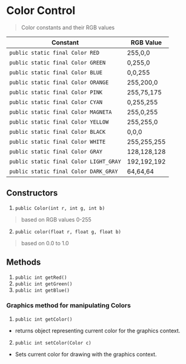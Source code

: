 # Color Control

> Color constants and their RGB values

| Constant | RGB Value|  
|--------|---------|  
| ```public static final Color RED``` | 255,0,0 |
| ```public static final Color GREEN``` | 0,255,0 |
| ```public static final Color BLUE``` | 0,0,255 |
| ```public static final Color ORANGE``` | 255,200,0 |
| ```public static final Color PINK``` | 255,75,175 |
| ```public static final Color CYAN``` | 0,255,255 |
| ```public static final Color MAGNETA``` | 255,0,255 |
| ```public static final Color YELLOW``` | 255,255,0 |
| ```public static final Color BLACK``` | 0,0,0 |
| ```public static final Color WHITE``` | 255,255,255 |
| ```public static final Color GRAY``` | 128,128,128 |
| ```public static final Color LIGHT_GRAY``` | 192,192,192 |
| ```public static final Color DARK_GRAY``` | 64,64,64 |

## Constructors

1. ```public Color(int r, int g, int b)``` 
> based on RGB values 0-255
2. ```public color(float r, float g, float b)``` 
 > based on 0.0 to 1.0

## Methods
1. ```public int getRed()```
2. ```public int getGreen()```
3. ```public int getBlue()```

### Graphics method for manipulating Colors
1. ```public int getColor()```
- returns object representing current color for the graphics context.

2. ```public int setColor(Color c)```
- Sets current color for drawing with the graphics context.

